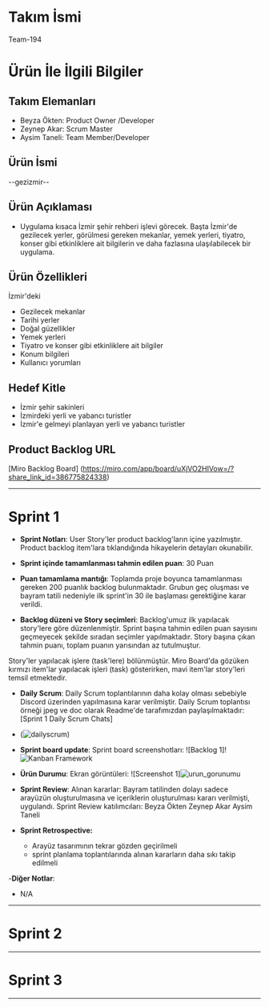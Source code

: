 # **Takım İsmi**

Team-194

# Ürün İle İlgili Bilgiler

## Takım Elemanları

- Beyza Ökten:  Product Owner /Developer
- Zeynep Akar:  Scrum Master
- Aysim Taneli: Team Member/Developer

## Ürün İsmi

--gezizmir--

## Ürün Açıklaması

- Uygulama kısaca İzmir şehir rehberi işlevi görecek. Başta İzmir'de gezilecek yerler, görülmesi gereken mekanlar, yemek yerleri, tiyatro, konser gibi etkinliklere ait bilgilerin ve daha fazlasına ulaşılabilecek bir uygulama.

## Ürün Özellikleri

İzmir'deki
- Gezilecek mekanlar
- Tarihi yerler
- Doğal güzellikler
- Yemek yerleri
- Tiyatro ve konser gibi etkinliklere ait bilgiler
- Konum bilgileri
- Kullanıcı yorumları


## Hedef Kitle

- İzmir şehir sakinleri
- İzmirdeki yerli ve yabancı turistler
- İzmir'e gelmeyi planlayan yerli ve yabancı turistler

## Product Backlog URL

[Miro Backlog Board] (https://miro.com/app/board/uXjVO2HIVow=/?share_link_id=386775824338)

---

# Sprint 1

- **Sprint Notları**: User Story'ler product backlog'ların içine yazılmıştır. Product backlog item'lara tıklandığında hikayelerin detayları okunabilir.

- **Sprint içinde tamamlanması tahmin edilen puan**: 30 Puan

- **Puan tamamlama mantığı**: Toplamda proje boyunca tamamlanması gereken 200 puanlık backlog bulunmaktadır. Grubun geç oluşması ve bayram tatili nedeniyle ilk sprint'in 30 ile başlaması gerektiğine karar verildi.

- **Backlog düzeni ve Story seçimleri**: Backlog'umuz ilk yapılacak story'lere göre düzenlenmiştir. Sprint başına tahmin edilen puan sayısını geçmeyecek şekilde sıradan seçimler yapılmaktadır. Story başına çıkan tahmin puanı, toplam puanın yarısından az tutulmuştur. 

Story'ler yapılacak işlere (task'lere) bölünmüştür. Miro Board'da gözüken kırmızı item'lar yapılacak işleri (task) gösterirken, mavi item'lar story'leri temsil etmektedir.


- **Daily Scrum**: Daily Scrum toplantılarının daha kolay olması sebebiyle Discord üzerinden yapılmasına karar verilmiştir. Daily Scrum toplantısı örneği jpeg ve doc olarak Readme'de tarafımızdan paylaşılmaktadır: [Sprint 1 Daily Scrum Chats]
- (![dailyscrum](https://user-images.githubusercontent.com/104415392/167464573-28819376-585f-4daa-95b7-54097a3feead.png))

- **Sprint board update**: Sprint board screenshotları: 
![Backlog 1]!![Kanban Framework](https://user-images.githubusercontent.com/104415392/167491529-c8cc513c-e750-4ca2-98fb-0756030cce4e.jpg)

- **Ürün Durumu**: Ekran görüntüleri:
  ![Screenshot 1]![urun_gorunumu](https://user-images.githubusercontent.com/104415392/167465584-5188f3af-a8db-4e58-8ed1-45b2273eee55.jpeg)
 

- **Sprint Review**: 
Alınan kararlar: Bayram tatilinden dolayı sadece arayüzün oluşturulmasına ve içeriklerin oluşturulması kararı verilmişti, uygulandı. 
Sprint Review katılımcıları: 
Beyza Ökten
Zeynep Akar
Aysim Taneli

- **Sprint Retrospective:**
  - Arayüz tasarımının tekrar gözden geçirilmeli
  - sprint planlama toplantılarında alınan kararların daha sıkı takip edilmeli
   

-**Diğer Notlar**:
- N/A

---

# Sprint 2


---

# Sprint 3

---
